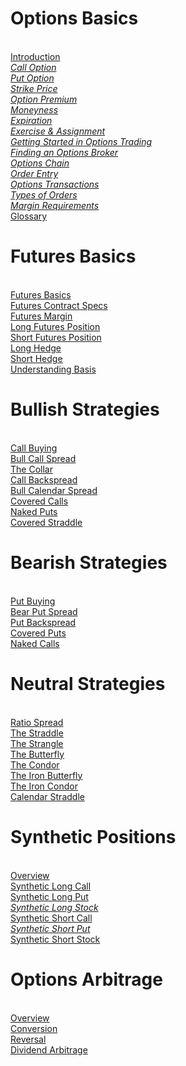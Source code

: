# Options Basics

<br>[Introduction](Options_Basics/Introduction.md 'stock-option.aspx')
<br>*[Call Option]('call-option.aspx')
<br>[Put Option](Options_Basics/Put_Option.md 'put-option.aspx')
<br>[Strike Price](Options_Basics/Strike_Price.md 'strike-price.aspx')
<br>[Option Premium](Options_Basics/Option_Premium.md 'options-premium.aspx')
<br>[Moneyness](Options_Basics/Moneyness.md 'moneyness.aspx')
<br>[Expiration](Options_Basics/Expiration.md 'expiration-date.aspx')
<br>[Exercise & Assignment]('exercise-and-assignment.aspx')
<br>[Getting Started in Options Trading](Options_Basics/Getting_Started_in_Options_Trading.md 'getting-started-in-options-trading.aspx')
<br>[Finding an Options Broker](Options_Basics/Finding_an_Options_Broker.md 'choosing-an-options-brokerage.aspx')
<br>[Options Chain](Options_Basics/Options_Chain.md 'options-chain.aspx')
<br>[Order Entry](Options_Basics/Order_Entry.md 'order-entry.aspx')
<br>[Options Transactions](Options_Basics/Options_Transactions.md 'options-transactions.aspx')
<br>[Types of Orders]('options-orders.aspx')
<br>[Margin Requirements](Options_Basics/Margin_Requirements.md 'margin-requirements.aspx')
<br>*[Glossary]('glossary.aspx')

# Futures Basics

<br>[Futures Basics](Futures_Basics/Futures_Basics.md 'futures-trading.aspx')
<br>[Futures Contract Specs](Futures_Basics/Futures_Contract_Specs.md 'futures-contract.aspx')
<br>[Futures Margin](Futures_Basics/Futures_Margin.md 'futures-margin.aspx')
<br>[Long Futures Position](Futures_Basics/Long_Futures_Position.md 'long-futures.aspx')
<br>[Short Futures Position](Futures_Basics/Short_Futures_Position.md 'short-futures.aspx')
<br>[Long Hedge](Futures_Basics/Long_Hedge.md 'long-hedge.aspx')
<br>[Short Hedge](Futures_Basics/Short_Hedge.md 'short-hedge.aspx')
<br>[Understanding Basis](Futures_Basics/Understanding_Basis.md 'futures-basis.aspx')

# Bullish Strategies

<br>[Call Buying](Bullish_Strategies/Call_Buying.md'long-call.aspx')
<br>[Bull Call Spread](Bullish_Strategies/Bull_Call_Spread.md 'bull-call-spread.aspx')
<br>[The Collar](Bullish_Strategies/The_Collar.md 'the-collar-strategy.aspx')
<br>[Call Backspread](Bullish_Strategies/Call_Backspread.md 'call-backspread.aspx')
<br>[Bull Calendar Spread](Bullish_Strategies/Bull_Calendar_Spread.md 'bull-calendar-spread.aspx')
<br>[Covered Calls](Bullish_Strategies/Covered_Calls.md 'covered-call-writing.aspx')
<br>[Naked Puts](Bullish_Strategies/Naked_Puts.md 'uncovered-put-writing.aspx')
<br>[Covered Straddle](Bullish_Strategies/Covered_Straddle.md 'covered-straddle.aspx')

# Bearish Strategies

<br>[Put Buying](Bearish_Strategies/Put_Buying.md 'long-put.aspx')
<br>[Bear Put Spread](Bearish_Strategies/Bear_Put_Spread.md 'bear-put-spread.aspx')
<br>[Put Backspread](Bearish_Strategies/Put_Backspread.md 'put-backspread.aspx')
<br>[Covered Puts](Bearish_Strategies/Covered_Puts.md 'covered-put-writing.aspx')
<br>[Naked Calls](Bearish_Strategies/Naked_Calls.md 'naked-call-writing.aspx')

# Neutral Strategies

<br>[Ratio Spread](Neutral_Strategies/Ratio_Spread.md 'ratio-spread.aspx')
<br>[The Straddle](Neutral_Strategies/The_Straddle.md 'long-straddle.aspx')
<br>[The Strangle](Neutral_Strategies/The_Strangle.md 'long-strangle.aspx')
<br>[The Butterfly](Neutral_Strategies/The_Butterfly.md 'butterfly-spread.aspx')
<br>[The Condor](Neutral_Strategies/The_Condor.md 'condor.aspx')
<br>[The Iron Butterfly](Neutral_Strategies/The_Iron_Butterfly.md 'iron-butterfly.aspx')
<br>[The Iron Condor](Neutral_Strategies/The_Iron_Condor.md 'iron-condor.aspx')
<br>[Calendar Straddle](Neutral_Strategies/Calendar_Straddle.md 'calendar-straddle.aspx')

# Synthetic Positions

<br>[Overview](Synthetic_Positions/Overview.md 'synthetic-position.aspx')
<br>[Synthetic Long Call](Synthetic_Positions/Synthetic_Long_Call.md  'synthetic-long-call.aspx')
<br>[Synthetic Long Put](Synthetic_Positions/Synthetic_Long_Put.md 'synthetic-long-put.aspx')
<br>*[Synthetic Long Stock]('synthetic-long-stock.aspx')
<br>*[Synthetic Short Call]('synthetic-short-call.aspx')
<br>*[Synthetic Short Put]('synthetic-short-put.aspx')
<br>*[Synthetic Short Stock]('synthetic-short-stock.aspx')

# Options Arbitrage
<br>[Overview](Options_Arbitrage/Overview.md 'options-arbitrage.aspx')
<br>[Conversion](Options_Arbitrage/Conversion.md 'conversion.aspx')
<br>[Reversal](Options_Arbitrage/Reversal.md 'reversal.aspx')
<br>[Dividend Arbitrage](Options_Arbitrage/Dividend_Arbitrage.md 'dividend-arbitrage.aspx')
